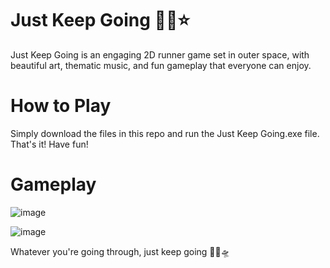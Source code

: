# Just Keep Going 👾🚀⭐
Just Keep Going is an engaging 2D runner game set in outer space, with beautiful art, thematic music, and fun gameplay that everyone can enjoy.

# How to Play
Simply download the files in this repo and run the Just Keep Going.exe file. That's it! Have fun! <br>

# Gameplay
![image](https://github.com/Fatimbit/Just_Keep_Going/assets/55173033/68fe8c01-0914-4292-9151-29030eb69205)

![image](https://github.com/Fatimbit/Just_Keep_Going/assets/55173033/77767d0d-aa2e-42af-b43b-592de8d53930)

Whatever you're going through, just keep going 💪🏻🛸

